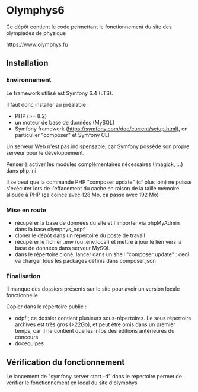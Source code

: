 
# Olymphys6

Ce dépôt contient le code permettant le fonctionnement du site des olympiades de physique

https://www.olymphys.fr/


## Installation
### Environnement
Le framework utilisé est Symfony 6.4 (LTS).

Il faut donc installer au préalable :
- PHP (>= 8.2)
- un moteur de base de données (MySQL)
- Symfony framework (https://symfony.com/doc/current/setup.html), en particulier "composer" et Symfony CLI

Un serveur Web n'est pas indispensable, car Symfony possède son propre serveur pour le développement.

Penser à activer les modules complémentaires nécessaires (Imagick, ...) dans php.ini

Il se peut que la commande PHP "composer update" (cf plus loin) ne puisse s'exécuter lors de l'effacement du cache en raison de la taille mémoire allouée à PHP (ça coince avec 128 Mo, ça passe avec 192 Mo)



### Mise en route
- récupérer la base de données du site et l'importer via phpMyAdmin dans la base olymphys_odpf
- cloner le dépôt dans un répertoire du poste de travail
- récupérer le fichier .env (ou .env.local) et mettre à jour le lien vers la base de données dans  serveur MySQL
- dans le répertoire cloné, lancer dans un shell "composer update" : ceci va charger tous les packages définis dans composer.json
### Finalisation
Il manque des dossiers présents sur le site pour avoir un version locale fonctionnelle.

Copier dans le répertoire public :
- odpf ; ce dossier contient plusieurs sous-répertoires. Le sous répertoire archives est très gros (>22Go), et peut être omis dans un premier temps, car il ne contient que les infos des éditions antérieures du concours
- docequipes

## Vérification du fonctionnement
Le lancement de "symfony server start -d" dans le répertoire permet de vérifier le fonctionnement en local du site d'olymphys
